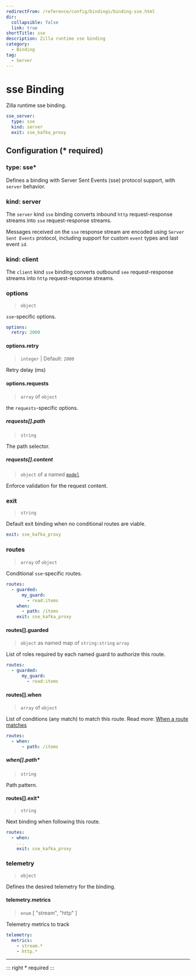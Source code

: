 ```yaml
---
redirectFrom: /reference/config/bindings/binding-sse.html
dir:
  collapsible: false
  link: true
shortTitle: sse
description: Zilla runtime sse binding
category:
  - Binding
tag:
  - Server
---
```


# sse Binding

Zilla runtime sse binding.

```yaml {2}
sse_server:
  type: sse
  kind: server
  exit: sse_kafka_proxy
```

## Configuration (\* required)

### type: sse\*

Defines a binding with Server Sent Events (sse) protocol support, with `server` behavior.

### kind: server

The `server` kind `sse` binding converts inbound `http` request-response streams into `sse` request-response streams.

Messages received on the `sse` response stream are encoded using `Server Sent Events` protocol, including support for custom `event` types and last event `id`.

### kind: client

The `client` kind `sse` binding converts outbound `see` request-response streams into `http` request-response streams.

### options

> `object`

`sse`-specific options.

```yaml
options:
  retry: 2000
```

#### options.retry

> `integer` | Default: `2000`

Retry delay (ms)

#### options.requests

> `array` of `object`

the `requests`-specific options.

##### requests[].path

> `string`

The path selector.

##### requests[].content

> `object` of a named [`model`](../models/)

Enforce validation for the request content.

### exit

> `string`

Default exit binding when no conditional routes are viable.

```yaml
exit: sse_kafka_proxy
```

### routes

> `array` of `object`

Conditional `sse`-specific routes.

```yaml
routes:
  - guarded:
      my_guard:
        - read:items
    when:
      - path: /items
    exit: sse_kafka_proxy
```

#### routes[].guarded

> `object` as named map of `string:string` `array`

List of roles required by each named guard to authorize this route.

```yaml
routes:
  - guarded:
      my_guard:
        - read:items
```

#### routes[].when

> `array` of `object`

List of conditions (any match) to match this route.
Read more: [When a route matches](../../../../concepts/bindings.md#when-a-route-matches)

```yaml
routes:
  - when:
      - path: /items
```

##### when[].path\*

> `string`

Path pattern.

#### routes[].exit\*

> `string`

Next binding when following this route.

```yaml
routes:
  - when:
    ...
    exit: sse_kafka_proxy
```

### telemetry

> `object`

Defines the desired telemetry for the binding.

#### telemetry.metrics

> `enum` [ "stream", "http" ]

Telemetry metrics to track

```yaml
telemetry:
  metrics:
    - stream.*
    - http.*
```

---

::: right
\* required
:::
